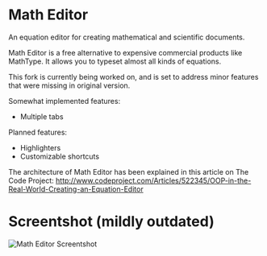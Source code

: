 Math Editor
==========

An equation editor for creating mathematical and scientific documents.

Math Editor is a free alternative to expensive commercial products like MathType. It allows you to typeset almost all kinds of equations.

This fork is currently being worked on, and is set to address minor features that were missing in original version.

Somewhat implemented features:

- Multiple tabs

Planned features:

- Highlighters
- Customizable shortcuts

The architecture of Math Editor has been explained in this article on The Code Project: http://www.codeproject.com/Articles/522345/OOP-in-the-Real-World-Creating-an-Equation-Editor

Screentshot (mildly outdated)
==========

![Math Editor Screentshot](http://www.codeproject.com/KB/architecture/522345/Math-Editor-Screenshot.png "Math Editor Screenshot")
